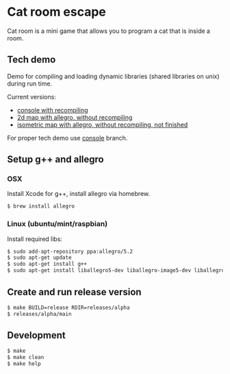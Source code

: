 # Cat room escape

Cat room is a mini game that allows you to program a cat that is inside a room.

## Tech demo

Demo for compiling and loading dynamic libraries (shared libraries on unix) during run time.

Current versions:
* [console with recompiling](https://github.com/ardhena/cat-room-escape/tree/console)
* [2d map with allegro, without recompiling](https://github.com/ardhena/cat-room-escape/tree/master)
* [isometric map with allegro, without recompiling, not finished](https://github.com/ardhena/cat-room-escape/tree/isometric-map)

For proper tech demo use [console](https://github.com/ardhena/cat-room-escape/tree/console) branch.

## Setup g++ and allegro

### OSX

Install Xcode for g++, install allegro via homebrew.
```bash
$ brew install allegro
```

### Linux (ubuntu/mint/raspbian)

Install required libs:

```bash
$ sudo add-apt-repository ppa:allegro/5.2
$ sudo apt-get update
$ sudo apt-get install g++
$ sudo apt-get install liballegro5-dev liballegro-image5-dev liballegro-dialog5-dev liballegro-audio5-dev liballegro-acodec5-dev
```

## Create and run release version

```bash
$ make BUILD=release RDIR=releases/alpha
$ releases/alpha/main
```

## Development

```bash
$ make
$ make clean
$ make help
```
